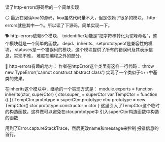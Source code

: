 读了http-errors源码后的一个简单实现

⚪ 最近在阅读koa的源码，koa虽然代码量不大，但是依赖了很多的模块，
http-errors就是其中一个。所以读了下源码，简单实现一下。

🐕 http-errors依赖5个模块，
toidentifier功能是“把字符串转化为驼峰命名”，整个模块就是一个简单的函数。
depd、inherits、setprototypeof是兼容性的模块，
statuses是一个错误码的模块，这个模块提供了所有的错误码及其表示信息，实现不难，
难度在编程之外的部分。

🐶 http-errors有趣的地方：
作者在httpError这个类里有这样一行代码：
throw new TypeError('cannot construct abstract class')
实现了一个类似于c++中基类的效果。

在inherits这个模块中，继承的一个实现方式是：
 module.exports = function inherits(ctor, superCtor) {
  ctor.super_ = superCtor
  var TempCtor = function () {}
  TempCtor.prototype = superCtor.prototype
  ctor.prototype = new TempCtor()
  ctor.prototype.constructor = ctor
}
这里引入了TempCtor这个临时的构造函数。这样做可以避免在ctor.prototype中
引入superCtor构造函数中构造的函数

用到了Error.captureStackTrace，然后更改name和message来控制
报错信息的首行。